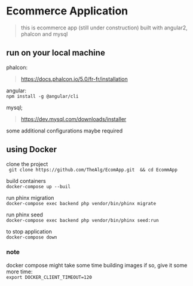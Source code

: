 # Ecommerce Application
> this is ecommerce app (still under construction) built with angular2, phalcon and mysql

## run on your local machine
phalcon: <br />
 > https://docs.phalcon.io/5.0/fr-fr/installation <br />

angular:<br />
``` npm install -g @angular/cli ``` <br />

mysql;<br />
> https://dev.mysql.com/downloads/installer <br />

some additional configurations maybe required <br />

## using Docker
clone the project <br />
``` git clone https://github.com/TheAlg/EcomApp.git  && cd EcommApp```<br />

build containers<br />
 ```docker-compose up --buil```<br />

run phinx migration<br />
``` docker-compose exec backend php vendor/bin/phinx migrate ```<br />

run phinx seed<br />
``` docker-compose exec backend php vendor/bin/phinx seed:run ``` <br />

to stop application<br />
``` docker-compose down ``` <br />

### note
docker compose might take some time building images
if so, give it some more time: <br />
``` export DOCKER_CLIENT_TIMEOUT=120 ```
